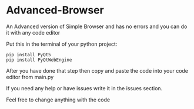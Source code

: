 # Advanced-Browser
An Advanced version of Simple Browser and has no errors and you can do it with any code editor

Put this in the terminal of your python project:

```
pip install PyQt5
pip install PyQtWebEngine
```

After you have done that step then copy and paste the code into your code editor from main.py

If you need any help or have issues write it in the issues section.

Feel free to change anything with the code

